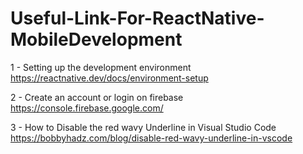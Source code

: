 # Useful-Link-For-ReactNative-MobileDevelopment


1 - Setting up the development environment
https://reactnative.dev/docs/environment-setup

2 - Create an account or login on firebase
https://console.firebase.google.com/
    
3 - How to Disable the red wavy Underline in Visual Studio Code
https://bobbyhadz.com/blog/disable-red-wavy-underline-in-vscode

    
